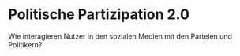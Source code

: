 # Politische Partizipation 2.0

Wie interagieren Nutzer in den sozialen Medien mit den Parteien und Politikern?
